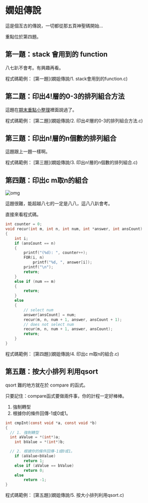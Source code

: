 # 嫺姐傳說

這是個亙古的傳說，一切都從那五頁神聖碼開始...

重點位於第四題。

## 第一題：stack 會用到的 function

八七趴不會考。有興趣再看。

程式碼範例： [第一題](嫺姐傳說/1. stack會用到的function.c)

## 第二題：印出4!層的0-3的排列組合方法

這題在[期末重點小整理](期末重點小整理.md)裡面說過了。

程式碼範例： [第二題](嫺姐傳說/2. 印出4!層的0-3的排列組合方法.c)

## 第三題：印出n!層的n個數的排列組合

這題跟上一題一樣啊。

程式碼範例： [第三題](嫺姐傳說/3. 印出n!層的n個數的排列組合.c)

## 第四題：印出c m取n的組合
![omg](https://media.giphy.com/media/3o7TKLdmZBiGITlRe0/giphy.gif)

這題很難，能超越八七的一定是八八，這八八趴會考。

直接來看程式碼。

```c
int counter = 0;
void recur(int m, int n, int num, int *answer, int ansCount)
{
	int i;
	if (ansCount == n)
	{
		printf("(%d): ", counter++);
		FOR(i, n)
			printf("%d, ", answer[i]);
		printf("\n");
		return;
	}
	else if (num == m)
	{
		return;
	}
	else
	{
		// select num
		answer[ansCount] = num;
		recur(m, n, num + 1, answer, ansCount + 1);
		// does not select num
		recur(m, n, num + 1, answer, ansCount);
		return;
	}
}
```

程式碼範例： [第四題](嫺姐傳說/4. 印出c m取n的組合.c)

## 第五題：按大小排列 利用qsort

qsort 難的地方就在於 compare 的函式。

只要記住：compare函式要做兩件事，你的計程一定好棒棒。

1. 強制轉型
2. 根據你的條件回傳-1或0或1。

```c
int cmpInt(const void *a, const void *b)
{
  // 1. 強制轉型
  int aValue = *(int*)a;
	int bValue = *(int*)b;

  // 2. 根據你的條件回傳-1或0或1。
	if (aValue<bValue)
		return 1;
	else if (aValue == bValue)
		return 0;
	else
		return -1;
}
```

程式碼範例： [第五題](嫺姐傳說/5. 按大小排列利用qsort.c)
